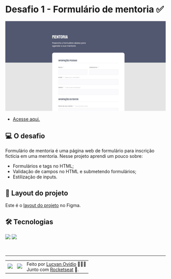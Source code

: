 # Desafio 1 - Formulário de mentoria ✅

<img src="./.github/preview-desafio-01.jpg" alt="Preview do projeto." />

* <a href="https://lucyanovidio.github.io/rocketseat-explorer/nivel-03/stage/desafio-01/">Acesse aqui.</a>

## 💻 O desafio

Formulário de mentoria é uma página web de formulário para inscrição fictícia em uma mentoria. Nesse projeto aprendi um pouco sobre:
* Formulários e tags no HTML;
* Validação de campos no HTML e submetendo formulários;
* Estilização de inputs.

## 🎨 Layout do projeto

Este é o <a href="https://www.figma.com/file/sgcJKpGAeVqh7rf2pwsOd9/Explorer-Stage-03-Projeto-01/duplicate">layout do projeto</a> no Figma.

## 🛠 Tecnologias

<div>
    <img src="https://img.shields.io/badge/HTML5-E34F26?style=for-the-badge&logo=html5&logoColor=white" />
    <img src="https://img.shields.io/badge/CSS3-1572B6?style=for-the-badge&logo=css3&logoColor=white" />
</div>
<br>

<br>

---

<table>
  <tr>
    <td>
      <img src="https://github.com/lucyanovidio.png" width="100px" />
    </td>
    <td>
      <img src="https://github.com/rocketseat-education.png" width="100px" />
    </td>
    <td>
      Feito por <a href="https://github.com/lucyanovidio">Lucyan Ovídio</a> 🙋🏿‍♂️
      <br> Junto com <a href="https://rocketseat.com.br">Rocketseat</a> 🚀.
    </td>
  </tr>
</table>
